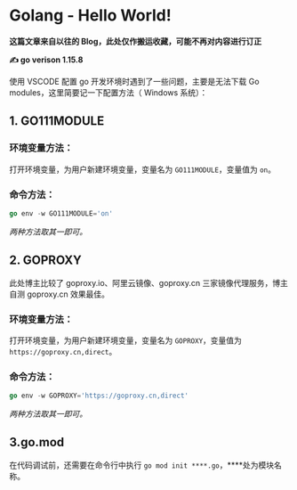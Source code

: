 # Golang - Hello World!

 <!--more-->

**这篇文章来自以往的 Blog，此处仅作搬运收藏，可能不再对内容进行订正**

**✍️ go verison 1.15.8**

使用 VSCODE 配置 go 开发环境时遇到了一些问题，主要是无法下载 Go modules，这里简要记一下配置方法（ Windows 系统）：

## 1.  GO111MODULE
### 环境变量方法：
打开环境变量，为用户新建环境变量，变量名为 `GO111MODULE`，变量值为 `on`。
### 命令方法：
```go
go env -w GO111MODULE='on'
```
*两种方法取其一即可。*

## 2.  GOPROXY
此处博主比较了 goproxy.io、阿里云镜像、goproxy.cn 三家镜像代理服务，博主自测 goproxy.cn 效果最佳。

### 环境变量方法：
打开环境变量，为用户新建环境变量，变量名为 `GOPROXY`，变量值为 `https://goproxy.cn,direct`。
### 命令方法：
```go
go env -w GOPROXY='https://goproxy.cn,direct'
```
*两种方法取其一即可。*

## 3.go.mod
在代码调试前，还需要在命令行中执行 `go mod init ****.go`，\*\*\*\*处为模块名称。


